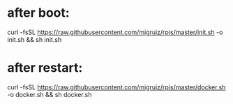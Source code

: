 # after boot:
curl -fsSL https://raw.githubusercontent.com/migruiz/rpis/master/init.sh -o init.sh && sh init.sh

# after restart:
curl -fsSL https://raw.githubusercontent.com/migruiz/rpis/master/docker.sh -o docker.sh && sh docker.sh
